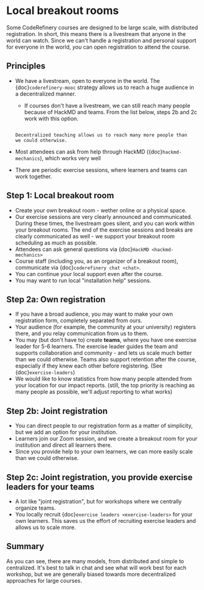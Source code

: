 # Local breakout rooms

Some CodeRefinery courses are designed to be large scale, with
distributed registration.  In short, this means there is a livestream
that anyone in the world can watch.  Since we can't handle a
registration and personal support for everyone in the world, *you* can
open registration to attend the course.



## Principles

- We have a livestream, open to everyone in the world.  The
  {doc}`coderefinery-mooc` strategy allows us to reach a huge audience
  in a decentralized manner.

  - If courses don't have a livestream, we can still reach many people
    because of HackMD and teams.  From the list below, steps 2b and 2c
    work with this option.

  ```{figure} coderefinery-mooc/mooc-diagram.png

  Decentralized teaching allows us to reach many more people than
  we could otherwise.
  ```

- Most attendees can ask from help through HackMD
  ({doc}`hackmd-mechanics`), which works very well
- There are periodic exercise sessions, where learners and teams can
  work together.



## Step 1: Local breakout room

- Create your own breakout room - wether online or a physical space.
- Our exercise sessions are very clearly announced and communicated.
  During these times, the livestream goes silent, and you can work
  within your breakout rooms.  The end of the exercise sessions and
  breaks are clearly communicated as well - we support your breakout
  room scheduling as much as possible.
- Attendees can ask general questions via {doc}`HackMD
  <hackmd-mechanics>`
- Course staff (including you, as an organizer of a breakout room),
  communicate via {doc}`coderefinery chat <chat>`.
- You can continue your local support even after the course.
- You may want to run local "installation help" sessions.



## Step 2a: Own registration

- If you have a broad audience, you may want to make your own
  registration form, completely separated from ours.
- Your audience (for example, the community at your university)
  registers there, and you relay communication from us to them.
- You may (but don't have to) create **teams**, where you have one
  exercise leader for 5-6 learners.  The exercise leader guides the
  team and supports collaboration and community - and lets us scale
  much better than we could otherwise.  Teams also support retention
  after the course, especially if they knew each other before
  registering. (See {doc}`exercise-leaders`)
- We would like to know statistics from how many people attended from
  your location for our impact reports.  (still, the top priority is
  reaching as many people as possible, we'll adjust reporting to what works)



## Step 2b: Joint registration

- You can direct people to our registration form as a matter of
  simplicity, but we add an option for your institution.
- Learners join our Zoom session, and we create a breakout room for
  your institution and direct all learners there.
- Since you provide help to your own learners, we can more easily
  scale than we could otherwise.



## Step 2c: Joint registration, you provide exercise leaders for your teams

- A lot like "joint registration", but for workshops where we
  centrally organize teams.
- You locally recruit {doc}`exercise leaders <exercise-leaders>` for your
  own learners.  This saves us the effort of recruiting exercise
  leaders and allows us to scale more.



## Summary

As you can see, there are many models, from distributed and simple to
centralized.  It's best to talk in chat and see what will work best
for each workshop, but we are generally biased towards more
decentralized approaches for large courses.
